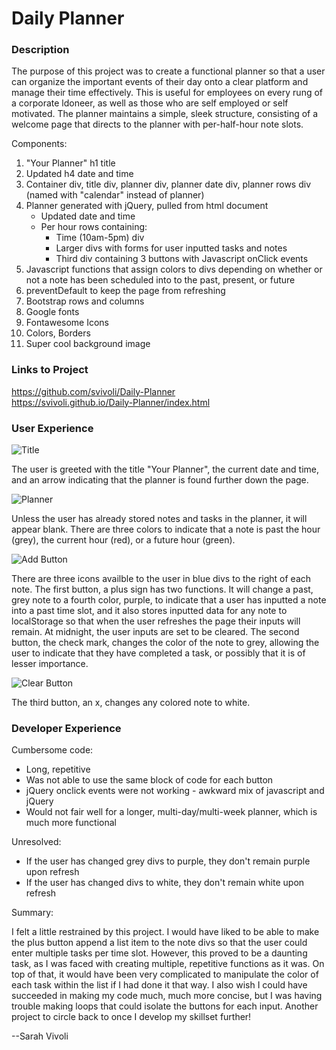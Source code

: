 # Daily Planner

### Description

The purpose of this project was to create a functional planner so that a user can organize the important events of their day onto a clear platform and manage their time effectively. This is useful for employees on every rung of a corporate ldoneer, as well as those who are self employed or self motivated. The planner maintains a simple, sleek structure, consisting of a welcome page that directs to the planner with per-half-hour note slots.

Components:
1. "Your Planner" h1 title
2. Updated h4 date and time 
3. Container div, title div, planner div, planner date div, planner rows div (named with "calendar" instead of planner)
4. Planner generated with jQuery, pulled from html document
    - Updated date and time
    - Per hour rows containing: 
        * Time (10am-5pm) div
        * Larger divs with forms for user inputted tasks and notes
        * Third div containing 3 buttons with Javascript onClick events
5. Javascript functions that assign colors to divs depending on whether or not a note has been scheduled into to the past, present, or future
6. preventDefault to keep the page from refreshing
6. Bootstrap rows and columns
7. Google fonts
8. Fontawesome Icons
9. Colors, Borders
10. Super cool background image

### Links to Project

https://github.com/svivoli/Daily-Planner  
https://svivoli.github.io/Daily-Planner/index.html

### User Experience

![Title](https://i.imgur.com/kfs2X35.jpg)

The user is greeted with the title "Your Planner", the current date and time, and an arrow indicating that the planner is found further down the page. 

![Planner](https://i.imgur.com/xpivhPm.jpg)

Unless the user has already stored notes and tasks in the planner, it will appear blank. There are  three colors to indicate that a note is past the hour (grey), the current hour (red), or a future hour (green).

![Add Button](https://i.imgur.com/mnZqu5n.png)

There are three icons availble to the user in blue divs to the right of each note. The first button, a plus sign has two functions. It will change a past, grey note to a fourth color, purple, to indicate that a user has inputted a note into a past time slot, and it also stores inputted data for any note to localStorage so that when the user refreshes the page their inputs will remain. At midnight, the user inputs are set to be cleared. The second button, the check mark, changes the color of the note to grey, allowing the user to indicate that they have completed a task, or possibly that it is of lesser importance. 

![Clear Button](https://i.imgur.com/eO2806b.png)

The third button, an x, changes any colored note to white.

### Developer Experience

Cumbersome code:

- Long, repetitive
- Was not able to use the same block of code for each button
- jQuery onclick events were not working - awkward mix of javascript and jQuery
- Would not fair well for a longer, multi-day/multi-week planner, which is much more functional

Unresolved:

- If the user has changed grey divs to purple, they don't remain purple upon refresh
- If the user has changed divs to white, they don't remain white upon refresh

Summary:

I felt a little restrained by this project. I would have liked to be able to make the plus button append a list item to the note divs so that the user could enter multiple tasks per time slot. However, this proved to be a daunting task, as I was faced with creating multiple, repetitive functions as it was.  On top of that, it would have been very complicated to manipulate the color of each task within the list if I had done it that way. I also wish I could have succeeded in making my code much, much more concise, but I was having trouble making loops that could isolate the buttons for each input. Another project to circle back to once I develop my skillset further!

--Sarah Vivoli



